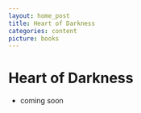 ```yaml
---
layout: home_post
title: Heart of Darkness
categories: content
picture: books
---
```


# Heart of Darkness

* coming soon